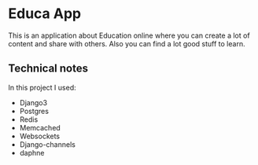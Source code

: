 # Educa App
This is an application about Education online where you can create a lot of content and share with others. Also you can find a lot good stuff to learn.

## Technical notes
In this project I used:
* Django3
* Postgres
* Redis
* Memcached
* Websockets
* Django-channels
* daphne
